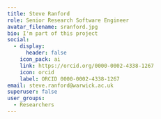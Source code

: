 ```yaml
---
title: Steve Ranford
role: Senior Research Software Engineer
avatar_filename: sranford.jpg
bio: I'm part of this project
social:
  - display:
      header: false
    icon_pack: ai
    link: https://orcid.org/0000-0002-4338-1267
    icon: orcid
    label: ORCID 0000-0002-4338-1267
email: steve.ranford@warwick.ac.uk
superuser: false
user_groups:
  - Researchers
---
```

